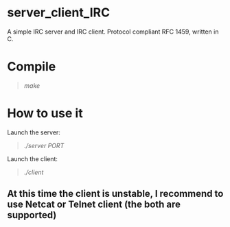 # server_client_IRC
A simple IRC server and IRC client.
Protocol compliant RFC 1459, written in C.

# Compile
> *make*

# How to use it
Launch the server:

> *./server PORT*

Launch the client:

> *./client*
## At this time the client is unstable, I recommend to use Netcat or Telnet client (the both are supported)
